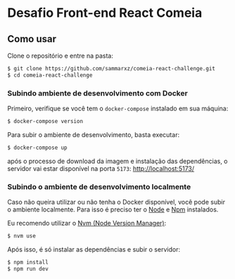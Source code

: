 # Desafio Front-end React Comeia 

## Como usar

Clone o repositório e entre na pasta:

```bash
$ git clone https://github.com/sammarxz/comeia-react-challenge.git
$ cd comeia-react-challenge
```

### Subindo ambiente de desenvolvimento com Docker

Primeiro, verifique se você tem o `docker-compose` instalado em sua máquina:

```bash
$ docker-compose version
```

Para subir o ambiente de desenvolvimento, basta executar:

```bash
$ docker-compose up
```

após o processo de download da imagem e instalação das dependências, o servidor vai estar disponível 
na porta `5173`: [http://localhost:5173/](http://localhost:5173/)

### Subindo o ambiente de desenvolvimento localmente

Caso não queira utilizar ou não tenha o Docker disponível, você pode subir o ambiente localmente. Para isso é preciso 
ter o [Node](https://nodejs.org/en/) e [Npm](https://www.npmjs.com/) instalados. 

Eu recomendo utilizar o [Nvm (Node Version Manager)](https://github.com/nvm-sh/nvm):

```bash
$ nvm use
```

Após isso, é só instalar as dependências e subir o servidor:

```bash
$ npm install
$ npm run dev
```